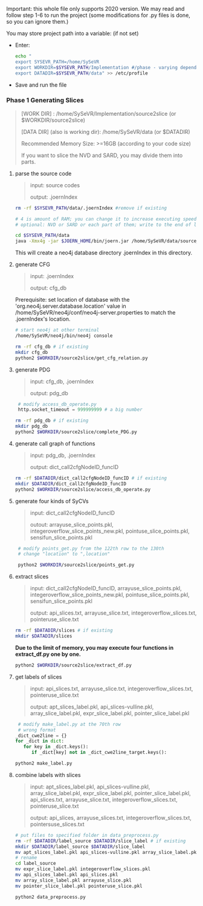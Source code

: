 Important: this whole file only supports 2020 version. We may read and follow step 1-6 to run the project 
(some modifications for .py files is done, so you can ignore them.)

You may store project path into a variable: (if not set)
- Enter:
  ```bash  
  echo "
  export SYSEVR_PATH=/home/SySeVR
  export WORKDIR=$SYSEVR_PATH/Implementation #/phase - varying dependent on working Phase
  export DATADIR=$SYSEVR_PATH/data" >> /etc/profile
  ```
- Save and run the file

### Phase 1 Generating Slices

> [WORK DIR] : /home/SySeVR/Implementation/source2slice (or $WORKDIR/source2slice)
>
> [DATA DIR] (also is working dir): /home/SySeVR/data (or $DATADIR)
>
> Recommended Memory Size: >=16GB (according to your code size)
>
> If you want to slice the NVD and SARD, you may divide them into parts.


1. parse the source code

   >input: source codes
   >
   >output: .joernIndex

   ```bash
   rm -rf $SYSEVR_PATH/data/.joernIndex #remove if existing
   ```

   ```bash
   # 4 is amount of RAM; you can change it to increase executing speed.
   # optional: NVD or SARD or each part of them; write to the end of line
   
   cd $SYSEVR_PATH/data
   java -Xmx4g -jar $JOERN_HOME/bin/joern.jar /home/SySeVR/data/source_data
   ```

   This will create a neo4j database directory .joernIndex in this directory.

2. generate CFG

   >input: .joernIndex
   >
   >output: cfg_db

    Prerequisite: set location of database with the 'org.neo4j.server.database.location' value 
    in /home/SySeVR/neo4j/conf/neo4j-server.properties 
    to match the .joernIndex's location.
	
   ```bash
   # start neo4j at other terminal
   /home/SySeVR/neo4j/bin/neo4j console
   ```

   ```bash
   rm -rf cfg_db # if existing
   mkdir cfg_db
   python2 $WORKDIR/source2slice/get_cfg_relation.py
   ```

3. generate PDG

   >input: cfg_db, .joernIndex
   >
   >output: pdg_db

   ```python
    # modify access_db_operate.py
    http.socket_timeout = 999999999 # a big number
   ```

   ```bash
   rm -rf pdg_db # if existing
   mkdir pdg_db
   python2 $WORKDIR/source2slice/complete_PDG.py
   ```

4. generate call graph of functions

   >input: pdg_db, .joernIndex
   >
   >output: dict_call2cfgNodeID_funcID

   ```bash
   rm -rf $DATADIR/dict_call2cfgNodeID_funcID # if existing
   mkdir $DATADIR/dict_call2cfgNodeID_funcID
   python2 $WORKDIR/source2slice/access_db_operate.py
   ```

5. generate four kinds of SyCVs

   >input: dict_call2cfgNodeID_funcID
   >
   >outout: arrayuse_slice_points.pkl, integeroverflow_slice_points_new.pkl, pointuse_slice_points.pkl, sensifun_slice_points.pkl

   ```python
    # modify points_get.py from the 122th row to the 130th
    # change "location" to ",location"
   
   ```

   ```bash
    python2 $WORKDIR/source2slice/points_get.py
   ```

6. extract slices

   >input: dict_call2cfgNodeID_funcID, arrayuse_slice_points.pkl, integeroverflow_slice_points_new.pkl, pointuse_slice_points.pkl, sensifun_slice_points.pkl
   >
   >output: api_slices.txt, arrayuse_slice.txt, integeroverflow_slices.txt, pointeruse_slice.txt

    ```bash
    rm -rf $DATADIR/slices # if existing
    mkdir $DATADIR/slices
    ```


   **Due to the limit of memory, you may execute four functions in extract_df.py one by one.**

   ```bash
   python2 $WORKDIR/source2slice/extract_df.py
   ```

7. get labels of slices

   >input: api_slices.txt, arrayuse_slice.txt, integeroverflow_slices.txt, pointeruse_slice.txt
   >
   >output: apt_slices_label.pkl, api_slices-vulline.pkl, array_slice_label.pkl, expr_slice_label.pkl, pointer_slice_label.pkl

   ```python
    # modify make_label.py at the 70th row
    # wrong format
   _dict_cwe2line = {}
   for _dict in dict:
      for key in _dict.keys():
         if _dict[key] not in _dict_cwe2line_target.keys():
   ```

   ```bash
   python2 make_label.py
   ```

8. combine labels with slices

   >input: apt_slices_label.pkl, api_slices-vulline.pkl, array_slice_label.pkl, expr_slice_label.pkl, pointer_slice_label.pkl, api_slices.txt, arrayuse_slice.txt, integeroverflow_slices.txt, pointeruse_slice.txt
   >
   >output: api_slices, arrayuse_slices.txt, integeroverflow_slices.txt, pointersuse_slices.txt

   ```bash
   # put files to specified folder in data_preprocess.py
   rm -rf $DATADIR/label_source $DATADIR/slice_label # if existing
   mkdir $DATADIR/label_source $DATADIR/slice_label
   mv apt_slices_label.pkl api_slices-vulline.pkl array_slice_label.pkl expr_slice_label.pkl pointer_slice_label.pkl ./label_source
   # rename
   cd label_source
   mv expr_slice_label.pkl integeroverflow_slices.pkl
   mv api_slices_label.pkl api_slices.pkl
   mv array_slice_label.pkl arrayuse_slice.pkl
   mv pointer_slice_label.pkl pointeruse_slice.pkl
   ```

   ```bash
   python2 data_preprocess.py
   ```
